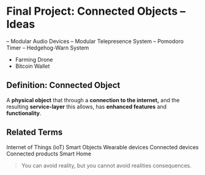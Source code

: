 # Final Project: Connected Objects – Ideas

– Modular Audio Devices
– Modular Telepresence System
– Pomodoro Timer
– Hedgehog-Warn System  
- Farming Drone  
- Bitcoin Wallet

## Definition: Connected Object
A **physical object** that through a **connection to the internet,** and the resulting **service-layer** this allows, has **enhanced features** and **functionality**.

## Related Terms
Internet of Things (ioT)
Smart Objects
Wearable devices
Connected devices
Connected products
Smart Home

> You can avoid reality, but you cannot avoid realities consequences.